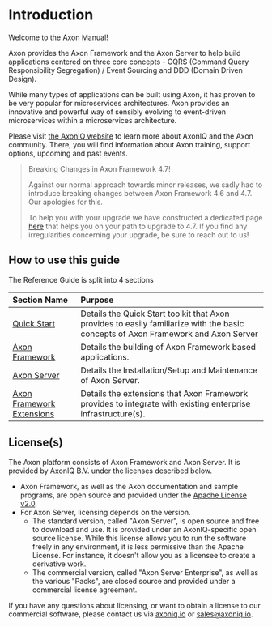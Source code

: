 # Introduction

Welcome to the Axon Manual!

Axon provides the Axon Framework and the Axon Server to help build applications centered on three core concepts - CQRS \(Command Query Responsibility Segregation\) / Event Sourcing and DDD \(Domain Driven Design\).

While many types of applications can be built using Axon, it has proven to be very popular for microservices architectures. 
Axon provides an innovative and powerful way of sensibly evolving to event-driven microservices within a microservices architecture.

Please visit [the AxonIQ website](https://axoniq.io/) to learn more about AxonIQ and the Axon community. 
There, you will find information about Axon training, support options, upcoming and past events.

> Breaking Changes in Axon Framework 4.7!
> 
> Against our normal approach towards minor releases, we sadly had to introduce breaking changes between Axon Framework 4.6 and 4.7.
> Our apologies for this.
> 
> To help you with your upgrade we have constructed a dedicated page [here](axon-framework/upgrading-to-4-7.md) that helps you on your path to upgrade to 4.7.
> If you find any irregularities concerning your upgrade, be sure to reach out to us!

## How to use this guide

The Reference Guide is split into 4 sections

| Section Name                                             | Purpose                                                                                                                            |
|:---------------------------------------------------------|:-----------------------------------------------------------------------------------------------------------------------------------|
| [Quick Start](getting-started/quick-start.md)            | Details the Quick Start toolkit that Axon provides to easily familiarize with the basic concepts of Axon Framework and Axon Server |
| [Axon Framework](axon-framework/introduction.md)         | Details the building of Axon Framework based applications.                                                                         |
| [Axon Server](axon-server/introduction.md)               | Details the Installation/Setup and Maintenance of Axon Server.                                                           |
| [Axon Framework Extensions](release-notes/rn-extensions) | Details the extensions that Axon Framework provides to integrate with existing enterprise infrastructure\(s\).                     |

## License\(s\)

The Axon platform consists of Axon Framework and Axon Server. It is provided by AxonIQ B.V. under the licenses described below.

* Axon Framework, as well as the Axon documentation and sample programs, are open source and provided under the [Apache License v2.0](http://www.apache.org/licenses/LICENSE-2.0).
* For Axon Server, licensing depends on the version.
  * The standard version, called "Axon Server", is open source and free to download and use. It is provided under an AxonIQ-specific open source license. While this license allows you to run the software freely in any environment, it is less permissive than the Apache License. For instance, it doesn't allow you as a licensee to create a derivative work.
  * The commercial version, called "Axon Server Enterprise", as well as the various "Packs", are closed source and provided under a commercial license agreement.

If you have any questions about licensing, or want to obtain a license to our commercial software, please contact us via [axoniq.io](https://axoniq.io) or [sales@axoniq.io](mailto:sales@axoniq.io).

